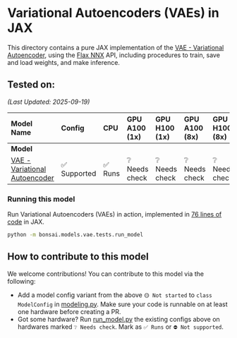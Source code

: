 # Variational Autoencoders (VAEs) in JAX

This directory contains a pure JAX implementation of the [VAE - Variational Autoencoder](https://arxiv.org/abs/1312.6114), using the [Flax NNX](https://flax.readthedocs.io/en/v0.8.3/experimental/nnx/index.html) API, including procedures to train, save and load weights, and make inference.


## Tested on:  
*(Last Updated: 2025-09-19)*

 

| Model Name | Config | CPU | GPU A100 (1x) | GPU H100 (1x) | GPU A100 (8x) | GPU H100 (8x) | TPU v2 (8x) | TPU v5e (1x) |
| :--- | :--- | :--- | :--- | :--- | :--- | :--- | :--- | :--- |
| **Model** | | | | | | | | |
| [VAE - Variational Autoencoder](https://arxiv.org/abs/1312.6114) | ✅ Supported | ✅ Runs | ❔ Needs check | ❔ Needs check | ❔ Needs check | ❔ Needs check |❔ Needs check | ❔ Needs check |


### Running this model

Run Variational Autoencoders (VAEs) in action, implemented in [76 lines of code](modeling.py) in JAX.

```sh
python -m bonsai.models.vae.tests.run_model
```


## How to contribute to this model

We welcome contributions! You can contribute to this model via the following:
* Add a model config variant from the above `🟡 Not started` to `class ModelConfig` in [modeling.py](modeling.py). Make sure your code is runnable on at least one hardware before creating a PR.
* Got some hardware? Run [run_model.py](tests/run_model.py) the existing configs above on hardwares marked `❔ Needs check`. Mark as `✅ Runs` or `⛔️ Not supported`.
